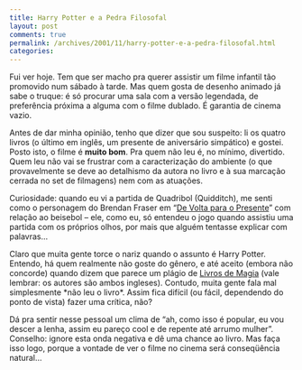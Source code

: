 ```yaml
---
title: Harry Potter e a Pedra Filosofal
layout: post
comments: true
permalink: /archives/2001/11/harry-potter-e-a-pedra-filosofal.html
categories:
---
```

Fui ver hoje. Tem que ser macho pra querer assistir um filme infantil tão promovido num sábado à tarde. Mas quem gosta de desenho animado já sabe o truque: é só procurar uma sala com a versão legendada, de preferência próxima a alguma com o filme dublado. É garantia de cinema vazio.

Antes de dar minha opinião, tenho que dizer que sou suspeito: li os quatro livros (o último em inglês, um presente de aniversário simpático) e gostei. Posto isto, o filme é **muito bom**. Pra quem não leu é, no mínimo, divertido. Quem leu não vai se frustrar com a caracterização do ambiente (o que provavelmente se deve ao detalhismo da autora no livro e à sua marcação cerrada no set de filmagens) nem com as atuações.

Curiosidade: quando eu vi a partida de Quadribol (Quidditch), me senti como o personagem do Brendan Fraser em &#8220;[De Volta para o Presente][1]&#8221; com relação ao beisebol &#8211; ele, como eu, só entendeu o jogo quando assistiu uma partida com os próprios olhos, por mais que alguém tentasse explicar com palavras&#8230;

Claro que muita gente torce o nariz quando o assunto é Harry Potter. Entendo, há quem realmente não goste do gênero, e até aceito (embora não concorde) quando dizem que parece um plágio de [Livros de Magia][2] (vale lembrar: os autores são ambos ingleses). Contudo, muita gente fala mal simplesmente \*não leu o livro\*. Assim fica difícil (ou fácil, dependendo do ponto de vista) fazer uma crítica, não?

Dá pra sentir nesse pessoal um clima de &#8220;ah, como isso é popular, eu vou descer a lenha, assim eu pareço cool e de repente até arrumo mulher&#8221;. Conselho: ignore esta onda negativa e dê uma chance ao livro. Mas faça isso logo, porque a vontade de ver o filme no cinema será conseqüência natural&#8230;

 [1]: http://www.imdb.com/title/tt0124298/
 [2]: http://www.amazon.com/Books-Magic-Neil-Gaiman/dp/1563890828